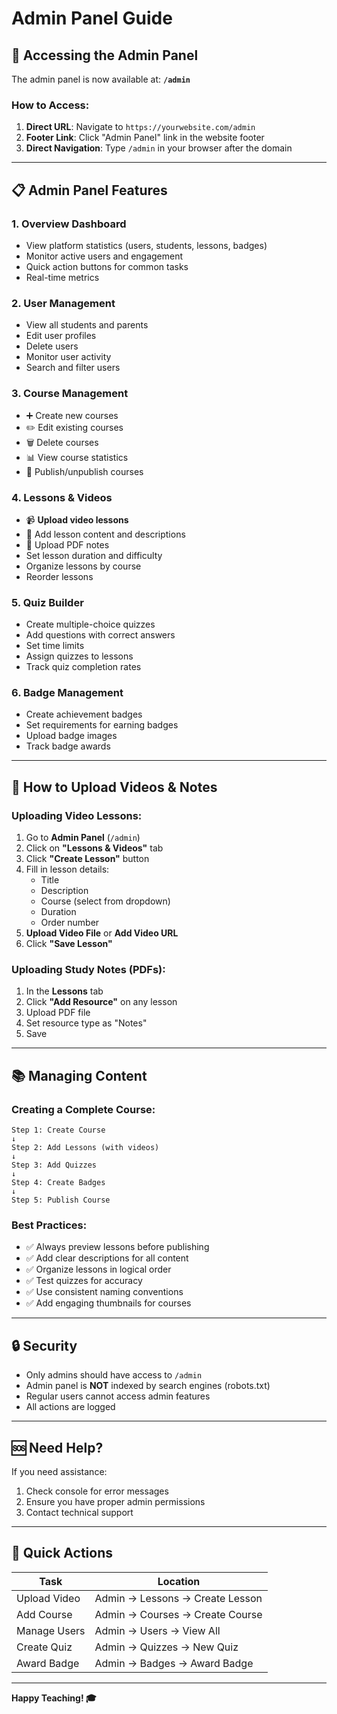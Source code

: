 # Admin Panel Guide

## 🔐 Accessing the Admin Panel

The admin panel is now available at: **`/admin`**

### How to Access:

1. **Direct URL**: Navigate to `https://yourwebsite.com/admin`
2. **Footer Link**: Click "Admin Panel" link in the website footer
3. **Direct Navigation**: Type `/admin` in your browser after the domain

---

## 📋 Admin Panel Features

### 1. **Overview Dashboard**
- View platform statistics (users, students, lessons, badges)
- Monitor active users and engagement
- Quick action buttons for common tasks
- Real-time metrics

### 2. **User Management**
- View all students and parents
- Edit user profiles
- Delete users
- Monitor user activity
- Search and filter users

### 3. **Course Management**
- ➕ Create new courses
- ✏️ Edit existing courses
- 🗑️ Delete courses
- 📊 View course statistics
- 🔄 Publish/unpublish courses

### 4. **Lessons & Videos**
- 📹 **Upload video lessons**
- 📝 Add lesson content and descriptions
- 📄 Upload PDF notes
- Set lesson duration and difficulty
- Organize lessons by course
- Reorder lessons

### 5. **Quiz Builder**
- Create multiple-choice quizzes
- Add questions with correct answers
- Set time limits
- Assign quizzes to lessons
- Track quiz completion rates

### 6. **Badge Management**
- Create achievement badges
- Set requirements for earning badges
- Upload badge images
- Track badge awards

---

## 🎥 How to Upload Videos & Notes

### Uploading Video Lessons:

1. Go to **Admin Panel** (`/admin`)
2. Click on **"Lessons & Videos"** tab
3. Click **"Create Lesson"** button
4. Fill in lesson details:
   - Title
   - Description
   - Course (select from dropdown)
   - Duration
   - Order number
5. **Upload Video File** or **Add Video URL**
6. Click **"Save Lesson"**

### Uploading Study Notes (PDFs):

1. In the **Lessons** tab
2. Click **"Add Resource"** on any lesson
3. Upload PDF file
4. Set resource type as "Notes"
5. Save

---

## 📚 Managing Content

### Creating a Complete Course:

```
Step 1: Create Course
↓
Step 2: Add Lessons (with videos)
↓
Step 3: Add Quizzes
↓
Step 4: Create Badges
↓
Step 5: Publish Course
```

### Best Practices:

- ✅ Always preview lessons before publishing
- ✅ Add clear descriptions for all content
- ✅ Organize lessons in logical order
- ✅ Test quizzes for accuracy
- ✅ Use consistent naming conventions
- ✅ Add engaging thumbnails for courses

---

## 🔒 Security

- Only admins should have access to `/admin`
- Admin panel is **NOT** indexed by search engines (robots.txt)
- Regular users cannot access admin features
- All actions are logged

---

## 🆘 Need Help?

If you need assistance:
1. Check console for error messages
2. Ensure you have proper admin permissions
3. Contact technical support

---

## 🚀 Quick Actions

| Task | Location |
|------|----------|
| Upload Video | Admin → Lessons → Create Lesson |
| Add Course | Admin → Courses → Create Course |
| Manage Users | Admin → Users → View All |
| Create Quiz | Admin → Quizzes → New Quiz |
| Award Badge | Admin → Badges → Award Badge |

---

**Happy Teaching! 🎓**

